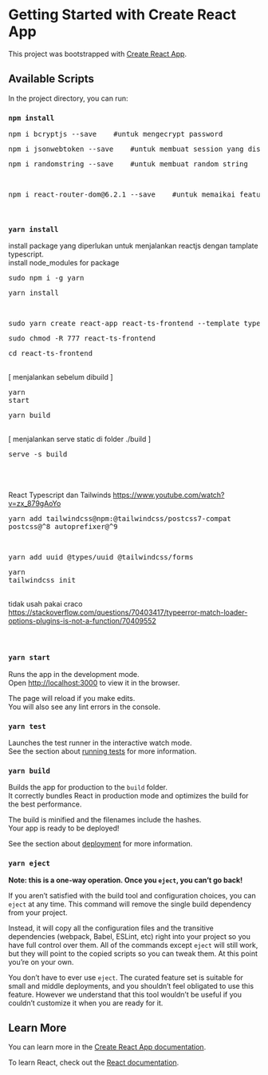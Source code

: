 # Getting Started with Create React App

This project was bootstrapped with [Create React App](https://github.com/facebook/create-react-app).

## Available Scripts

In the project directory, you can run:


### `npm install`
<pre>npm i bcryptjs --save    #untuk mengecrypt password</pre>
<pre>npm i jsonwebtoken --save    #untuk membuat session yang disimpan di auth setip melakukan request</pre>
<pre>npm i randomstring --save    #untuk membuat random string</pre>
<br />
<pre>npm i react-router-dom@6.2.1 --save    #untuk memaikai feature router di React</pre>
<br />

### `yarn install`

install package yang diperlukan untuk menjalankan reactjs dengan tamplate typescript. <br />
install node_modules for package <br />
<pre>sudo npm i -g yarn</pre> 			
<pre>yarn install</pre> <br />			
<pre>sudo yarn create react-app react-ts-frontend --template typescript</pre> 			
<pre>sudo chmod -R 777 react-ts-frontend</pre> 			
<pre>cd react-ts-frontend</pre> 			
<br /> [ menjalankan sebelum dibuild ] <br /> <pre>yarn start</pre>
<pre>yarn build</pre> 
<br /> [ menjalankan serve static di folder ./build ] <br /> <pre>serve -s build</pre>	 
<br />
<br /> React Typescript dan Tailwinds			https://www.youtube.com/watch?v=zx_879gAoYo	<br />
	<pre>yarn add tailwindcss@npm:@tailwindcss/postcss7-compat postcss@^8 autoprefixer@^9</pre> 			
	<pre>yarn add uuid @types/uuid @tailwindcss/forms</pre> 
	<pre>yarn tailwindcss init</pre> 
				
<br /> tidak usah pakai craco      
https://stackoverflow.com/questions/70403417/typeerror-match-loader-options-plugins-is-not-a-function/70409552	<br />
<br />
<br />


### `yarn start`

Runs the app in the development mode.\
Open [http://localhost:3000](http://localhost:3000) to view it in the browser.

The page will reload if you make edits.\
You will also see any lint errors in the console.

### `yarn test`

Launches the test runner in the interactive watch mode.\
See the section about [running tests](https://facebook.github.io/create-react-app/docs/running-tests) for more information.

### `yarn build`

Builds the app for production to the `build` folder.\
It correctly bundles React in production mode and optimizes the build for the best performance.

The build is minified and the filenames include the hashes.\
Your app is ready to be deployed!

See the section about [deployment](https://facebook.github.io/create-react-app/docs/deployment) for more information.

### `yarn eject`

**Note: this is a one-way operation. Once you `eject`, you can’t go back!**

If you aren’t satisfied with the build tool and configuration choices, you can `eject` at any time. This command will remove the single build dependency from your project.

Instead, it will copy all the configuration files and the transitive dependencies (webpack, Babel, ESLint, etc) right into your project so you have full control over them. All of the commands except `eject` will still work, but they will point to the copied scripts so you can tweak them. At this point you’re on your own.

You don’t have to ever use `eject`. The curated feature set is suitable for small and middle deployments, and you shouldn’t feel obligated to use this feature. However we understand that this tool wouldn’t be useful if you couldn’t customize it when you are ready for it.

## Learn More

You can learn more in the [Create React App documentation](https://facebook.github.io/create-react-app/docs/getting-started).

To learn React, check out the [React documentation](https://reactjs.org/).
